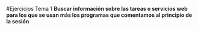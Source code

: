 #Ejercicios Tema 1
**Buscar información sobre las tareas o servicios web para los que se usan más los programas que comentamos al principio de la sesión**